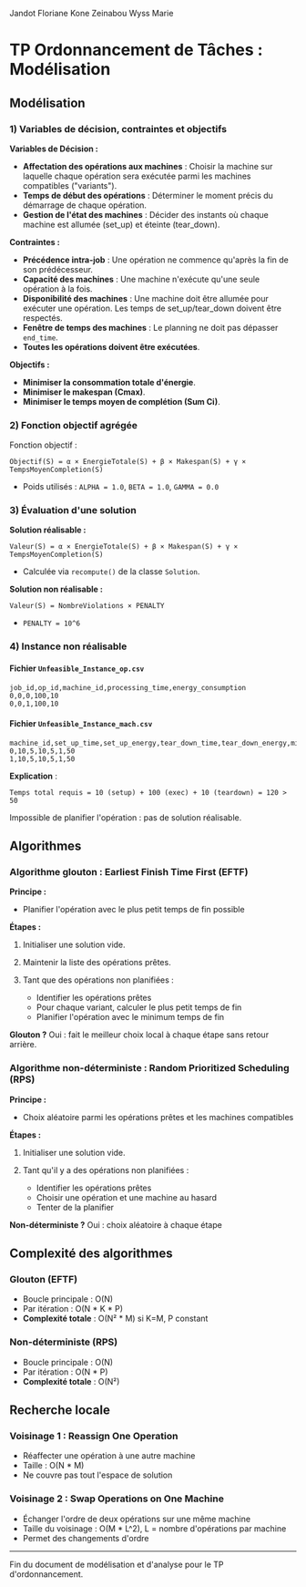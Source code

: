 Jandot Floriane
Kone Zeinabou
Wyss Marie

# TP Ordonnancement de Tâches : Modélisation

## Modélisation

### 1) Variables de décision, contraintes et objectifs

**Variables de Décision :**

* **Affectation des opérations aux machines** : Choisir la machine sur laquelle chaque opération sera exécutée parmi les machines compatibles ("variants").
* **Temps de début des opérations** : Déterminer le moment précis du démarrage de chaque opération.
* **Gestion de l'état des machines** : Décider des instants où chaque machine est allumée (set\_up) et éteinte (tear\_down).

**Contraintes :**

* **Précédence intra-job** : Une opération ne commence qu'après la fin de son prédécesseur.
* **Capacité des machines** : Une machine n'exécute qu'une seule opération à la fois.
* **Disponibilité des machines** : Une machine doit être allumée pour exécuter une opération. Les temps de set\_up/tear\_down doivent être respectés.
* **Fenêtre de temps des machines** : Le planning ne doit pas dépasser `end_time`.
* **Toutes les opérations doivent être exécutées**.

**Objectifs :**

* **Minimiser la consommation totale d'énergie**.
* **Minimiser le makespan (Cmax)**.
* **Minimiser le temps moyen de complétion (Sum Ci)**.

### 2) Fonction objectif agrégée

Fonction objectif :

```
Objectif(S) = α × EnergieTotale(S) + β × Makespan(S) + γ × TempsMoyenCompletion(S)
```

* Poids utilisés : `ALPHA = 1.0`, `BETA = 1.0`, `GAMMA = 0.0`

### 3) Évaluation d'une solution

**Solution réalisable :**

```
Valeur(S) = α × EnergieTotale(S) + β × Makespan(S) + γ × TempsMoyenCompletion(S)
```

* Calculée via `recompute()` de la classe `Solution`.

**Solution non réalisable :**

```
Valeur(S) = NombreViolations × PENALTY
```

* `PENALTY = 10^6`

### 4) Instance non réalisable

#### Fichier `Unfeasible_Instance_op.csv`

```
job_id,op_id,machine_id,processing_time,energy_consumption
0,0,0,100,10
0,0,1,100,10
```

#### Fichier `Unfeasible_Instance_mach.csv`

```
machine_id,set_up_time,set_up_energy,tear_down_time,tear_down_energy,min_consumption,end_time
0,10,5,10,5,1,50
1,10,5,10,5,1,50
```

**Explication** :

```
Temps total requis = 10 (setup) + 100 (exec) + 10 (teardown) = 120 > 50
```

Impossible de planifier l'opération : pas de solution réalisable.

## Algorithmes

### Algorithme glouton : Earliest Finish Time First (EFTF)

**Principe :**

* Planifier l'opération avec le plus petit temps de fin possible

**Étapes :**

1. Initialiser une solution vide.
2. Maintenir la liste des opérations prêtes.
3. Tant que des opérations non planifiées :

   * Identifier les opérations prêtes
   * Pour chaque variant, calculer le plus petit temps de fin
   * Planifier l'opération avec le minimum temps de fin

**Glouton ?** Oui : fait le meilleur choix local à chaque étape sans retour arrière.

### Algorithme non-déterministe : Random Prioritized Scheduling (RPS)

**Principe :**

* Choix aléatoire parmi les opérations prêtes et les machines compatibles

**Étapes :**

1. Initialiser une solution vide.
2. Tant qu'il y a des opérations non planifiées :

   * Identifier les opérations prêtes
   * Choisir une opération et une machine au hasard
   * Tenter de la planifier

**Non-déterministe ?** Oui : choix aléatoire à chaque étape

## Complexité des algorithmes

### Glouton (EFTF)

* Boucle principale : O(N)
* Par itération : O(N \* K \* P)
* **Complexité totale** : O(N² \* M) si K=M, P constant

### Non-déterministe (RPS)

* Boucle principale : O(N)
* Par itération : O(N \* P)
* **Complexité totale** : O(N²)

## Recherche locale

### Voisinage 1 : Reassign One Operation

* Réaffecter une opération à une autre machine
* Taille : O(N \* M)
* Ne couvre pas tout l'espace de solution

### Voisinage 2 : Swap Operations on One Machine

* Échanger l'ordre de deux opérations sur une même machine
* Taille du voisinage : O(M \* L^2), L = nombre d'opérations par machine
* Permet des changements d'ordre

---

Fin du document de modélisation et d'analyse pour le TP d'ordonnancement.
